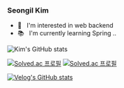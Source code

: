 ### Seongil Kim

- 👀 &nbsp;&nbsp;I'm interested in web backend  
- 📚 &nbsp;&nbsp;I'm currently learning Spring ..

![Kim's GitHub stats](https://github-readme-stats.vercel.app/api?username=kshired&show_icons=true&theme=radical)


[![Solved.ac
프로필](http://mazassumnida.wtf/api/v2/generate_badge?boj=python4)](https://solved.ac/python4)
[![Solved.ac
프로필](http://mazassumnida.wtf/api/v2/generate_badge?boj=shiroed1211)](https://solved.ac/shiroed1211)



[![Velog's GitHub stats](https://velog-readme-stats.vercel.app/api/badge?name=kshired)](https://velog.io/@kshired) 
